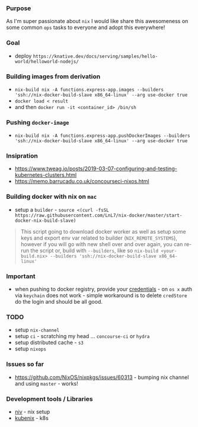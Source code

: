 ### Purpose
As I'm super passionate about `nix` I would like share this awesomeness on some common `ops` tasks to everyone and adopt this everywhere!

### Goal
* deploy `https://knative.dev/docs/serving/samples/hello-world/helloworld-nodejs/`

### Building images from derivation
* `nix-build nix -A functions.express-app.images --builders 'ssh://nix-docker-build-slave x86_64-linux' --arg use-docker true`
* `docker load < result`
* and then `docker run -it <container_id> /bin/sh`

### Pushing `docker-image`
* `nix-build nix -A functions.express-app.pushDockerImages --builders 'ssh://nix-docker-build-slave x86_64-linux' --arg use-docker true`

### Insipration
* https://www.tweag.io/posts/2019-03-07-configuring-and-testing-kubernetes-clusters.html
* https://memo.barrucadu.co.uk/concourseci-nixos.html

### Building docker with nix on `mac`
* setup a `builder` - `source <(curl -fsSL https://raw.githubusercontent.com/LnL7/nix-docker/master/start-docker-nix-build-slave)`
> This script going to download docker worker as well as setup some keys and export env var related to builder (`NIX_REMOTE_SYSTEMS`), however if you will go with new shell over and over again, you can re-run the script or, build with `--builders`, like so `nix-build <your-build.nix> --builders 'ssh://nix-docker-build-slave x86_64-linux'`

### Important
* when pushing to docker registry, provide your [credentials](https://github.com/containers/skopeo#private-registries-with-authentication) - on `os x` auth via `keychain` does not work - simple workaround is to delete `credStore` do the login and should be all good.

### TODO
* setup `nix-channel`
* setup `ci` - scratching my head ... `concourse-ci` or `hydra`
* setup distributed cache - `s3`
* setup `nixops`

### Issues so far
* https://github.com/NixOS/nixpkgs/issues/60313 - bumping nix channel and using `master` - works!

### Development tools / Libraries
* [niv](https://github.com/nmattia/niv) - nix setup
* [kubenix](https://github.com/xtruder/kubenix/tree/kubenix-2.0) - k8s